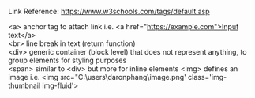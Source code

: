 Link Reference: <https://www.w3schools.com/tags/default.asp>

\<a>  anchor tag to attach link i.e. \<a href="https://example.com">Input text\</a>  
\<br> line break in text (return function)  
\<div>  generic container (block level) that does not represent anything, to group elements for styling purposes  
\<span> similar to \<div> but more for inline elements
\<img>  defines an image i.e. \<img src="C:\users\daronphang\image.png' class='img-thumbnail img-fluid'>
